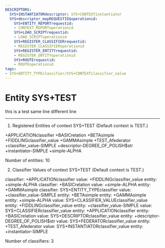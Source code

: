 ```yaml
---
DESCRIPTORS:
  SYS+INSTANTIATORdescriptor: SYS+CONTEXTinstantiator
  SYS+descriptor_mapREQUESTID$operationid:
    SYS+ENTITY_REPORTrequestid:
    - CONTEXT_REPORToperationid
    SYS+LOAD_SCRIPTrequestid:
    - LOAD_SCRIPToperationid
    SYS+REGISTER_CLASSIFIERrequestid:
    - REGISTER_CLASSIFIERoperationid
    SYS+REGISTER_ENTITYrequestid:
    - REGISTER_ENTITYoperationid
    SYS+ROUTErequestid:
    - ROUTEoperationid
tags:
- SYS+ENTITY_TYPEclassifier/SYS+CONTEXTclassifier_value
---
```

# Entity SYS+TEST

this is a test same line 
different line

---
1. Registered Entities of context SYS+TEST
(Default context is TEST.)

+APPLICATIONclassifier
+BASICrelation
+BETAsimple
+FIDDLINGclassifier_value
+GAMMAsimple
+TEST_Afederator
+classifier_value-SIMPLE
+descriptor-DEGREE_OF_POLISH$str
+instantiator-SIMPLE
+simple-ALPHA

Number of entities: 10

2. Classifier Values of context SYS+TEST
(Default context is TEST.)

classifier:    +APPLICATIONclassifier
     value:        +FIDDLINGclassifier_value
    entity:            +simple-ALPHA
classifier:    +BASICrelation
     value:        +simple-ALPHA
    entity:            +GAMMAsimple
classifier:    SYS+ENTITY_TYPEclassifier
     value:        +classifier_value-SIMPLE
    entity:            +BETAsimple
    entity:            +GAMMAsimple
    entity:            +simple-ALPHA
     value:        SYS+CLASSIFIER_VALUEclassifier_value
    entity:            +FIDDLINGclassifier_value
    entity:            +classifier_value-SIMPLE
     value:        SYS+CLASSIFIERclassifier_value
    entity:            +APPLICATIONclassifier
    entity:            +BASICrelation
     value:        SYS+DESCRIPTORclassifier_value
    entity:            +descriptor-DEGREE_OF_POLISH$str
     value:        SYS+FEDERATORclassifier_value
    entity:            +TEST_Afederator
     value:        SYS+INSTANTIATORclassifier_value
    entity:            +instantiator-SIMPLE

Number of classifiers: 3

